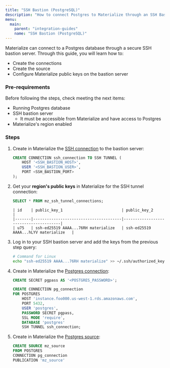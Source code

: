```yaml
---
title: "SSH Bastion (PostgreSQL)"
description: "How to connect Postgres to Materialize through an SSH Bastion connection"
menu:
  main:
    parent: "integration-guides"
    name: "SSH Bastion (PostgreSQL)"
---
```


Materialize can connect to a Postgres database through a secure SSH bastion server. Through this guide, you will learn how to:
* Create the connections
* Create the source
* Configure Materialize public keys on the bastion server

### Pre-requirements

Before following the steps, check meeting the next items:

* Running Postgres database
* SSH bastion server
    * It must be accessible from Materialize and have access to Postgres
* Materialize's region enabled

### Steps

1. Create in Materialize the [SSH connection](/sql/create-connection/#postgres-ssh-example) to the bastion server:
    ```sql
    CREATE CONNECTION ssh_connection TO SSH TUNNEL (
        HOST '<SSH_BASTION_HOST>',
        USER '<SSH_BASTION_USER>',
        PORT <SSH_BASTION_PORT>
    );

1. Get your **region's public keys** in Materialize for the SSH tunnel connection:
    ```sql
    SELECT * FROM mz_ssh_tunnel_connections;
    ```
    ```
    | id    | public_key_1                          | public_key_2                          |
    |-------|---------------------------------------|---------------------------------------|
    | u75   | ssh-ed25519 AAAA...76RH materialize   | ssh-ed25519 AAAA...hLYV materialize   |
    ```

1. Log in to your SSH bastion server and add the keys from the previous step query:
    ```bash
    # Command for Linux
    echo "ssh-ed25519 AAAA...76RH materialize" >> ~/.ssh/authorized_keys
    ```

1. Create in Materialize the [Postgres connection](/sql/create-connection/#postgres-example):
    ```sql
    CREATE SECRET pgpass AS '<POSTGRES_PASSWORD>';

    CREATE CONNECTION pg_connection
    FOR POSTGRES
        HOST 'instance.foo000.us-west-1.rds.amazonaws.com',
        PORT 5432,
        USER 'postgres',
        PASSWORD SECRET pgpass,
        SSL MODE 'require',
        DATABASE 'postgres'
        SSH TUNNEL ssh_connection;
    ```

1. Create in Materialize the [Postgres source](/sql/create-source/postgres/#create-source-example):
    ```sql
    CREATE SOURCE mz_source
    FROM POSTGRES
    CONNECTION pg_connection
    PUBLICATION 'mz_source'
    ```
